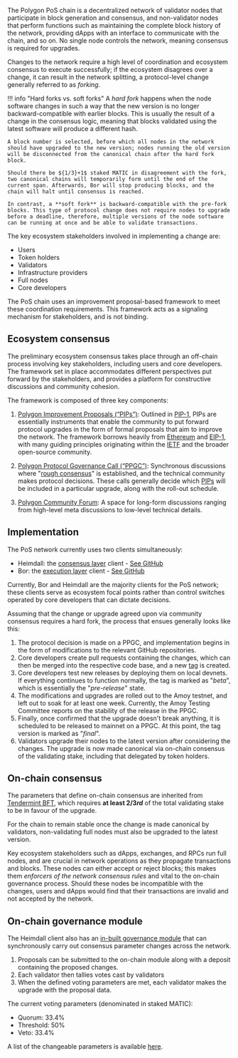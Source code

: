 
The Polygon PoS chain is a decentralized network of validator nodes that participate in block generation and consensus, and non-validator nodes that perform functions such as maintaining the complete block history of the network, providing dApps with an interface to communicate with the chain, and so on. No single node controls the network, meaning consensus is required for upgrades. 

Changes to the network require a high level of coordination and ecosystem consensus to execute successfully; if the ecosystem disagrees over a change, it can result in the network splitting, a protocol-level change generally referred to as *forking*.

!!! info "Hard forks vs. soft forks"
    A *hard fork* happens when the node software changes in such a way that the new version is no longer backward-compatible with earlier blocks. This is usually the result of a change in the consensus logic, meaning that blocks validated using the latest software will produce a different hash.

    A block number is selected, before which all nodes in the network should have upgraded to the new version; nodes running the old version will be disconnected from the canonical chain after the hard fork block.

    Should there be ${1/3}+1$ staked MATIC in disagreement with the fork, two canonical chains will temporarily form until the end of the current span. Afterwards, Bor will stop producing blocks, and the chain will halt until consensus is reached.

    In contrast, a **soft fork** is backward-compatible with the pre-fork blocks. This type of protocol change does not require nodes to upgrade before a deadline, therefore, multiple versions of the node software can be running at once and be able to validate transactions. 

The key ecosystem stakeholders involved in implementing a change are:

- Users
- Token holders
- Validators
- Infrastructure providers
- Full nodes
- Core developers

The PoS chain uses an improvement proposal-based framework to meet these coordination requirements. This framework acts as a signaling mechanism for stakeholders, and is not binding.

## Ecosystem consensus

The preliminary ecosystem consensus takes place through an off-chain process involving key stakeholders, including users and core developers. The framework set in place accommodates different perspectives put forward by the stakeholders, and provides a platform for constructive discussions and community cohesion.

The framework is composed of three key components:

1. [Polygon Improvement Proposals (“PIPs”)](https://github.com/maticnetwork/Polygon-Improvement-Proposals): Outlined in [PIP-1](https://github.com/maticnetwork/Polygon-Improvement-Proposals/blob/main/PIPs/PIP-01.md), PIPs are essentially instruments that enable the community to put forward protocol upgrades in the form of formal proposals that aim to improve the network. The framework borrows heavily from [Ethereum](https://hackmd.io/@timbeiko/eth-governance) and [EIP-1](https://github.com/ethereum/EIPs/blob/master/EIPS/eip-1.md), with many guiding principles originating within the [IETF](https://www.ietf.org/about/introduction/) and the broader open-source community.

2. [Polygon Protocol Governance Call (“PPGC”)](https://github.com/maticnetwork/Polygon-Improvement-Proposals/tree/main/Project%20Management): Synchronous discussions where "[rough consensus](https://datatracker.ietf.org/doc/html/rfc1603#:~:text=decisions%20through%20a%20%22-,rough%20consensus,-%22%20process.%0A%20%20%20IETF%20consensus)" is established, and the technical community makes protocol decisions. These calls generally decide which [PIPs](https://github.com/maticnetwork/Polygon-Improvement-Proposals/tree/main/PIPs) will be included in a particular upgrade, along with the roll-out schedule.

3. [Polygon Community Forum](https://forum.polygon.technology/): A space for long-form discussions ranging from high-level meta discussions to low-level technical details. 

## Implementation

The PoS network currently uses two clients simultaneously:

- Heimdall: the [consensus layer](https://docs.polygon.technology/pos/architecture/heimdall/) client - [See GitHub](https://github.com/maticnetwork/heimdall)
- Bor: the [execution layer](https://docs.polygon.technology/pos/architecture/bor/) client - [See GitHub](https://github.com/maticnetwork/bor)

Currently, Bor and Heimdall are the majority clients for the PoS network; these clients serve as ecosystem focal points rather than control switches operated by core developers that can dictate decisions.

Assuming that the change or upgrade agreed upon via community consensus requires a hard fork, the process that ensues generally looks like this:

1. The protocol decision is made on a PPGC, and implementation begins in the form of modifications to the relevant GitHub repositories.
2. Core developers create pull requests containing the changes, which can then be merged into the respective code base, and a new [tag](https://github.com/maticnetwork/bor/tags) is created.
3. Core developers test new releases by deploying them on local devnets. If everything continues to function normally, the tag is marked as "*beta*", which is essentially the "*pre-release*" state.
4. The modifications and upgrades are rolled out to the Amoy testnet, and left out to soak for at least one week. Currently, the Amoy Testing Committee reports on the stability of the release in the PPGC.
5. Finally, once confirmed that the upgrade doesn't break anything, it is scheduled to be released to mainnet on a PPGC. At this point, the tag version is marked as "*final*".
6. Validators upgrade their nodes to the latest version after considering the changes. The upgrade is now made canonical via on-chain consensus of the validating stake, including that delegated by token holders. 

## On-chain consensus

The parameters that define on-chain consensus are inherited from [Tendermint BFT](https://cosmos-network.gitbooks.io/cosmos-academy/content/introduction-to-the-cosmos-ecosystem/tendermint-bft-consensus-algorithm.html#:~:text=BFT%20Consensus%20Algorithm-,Tendermint%20BFT%20Consensus%20Algorithm,-Tendermint%20is%20consistent), which requires **at least ${2/3}rd$** of the total validating stake to be in favour of the upgrade.

For the chain to remain stable once the change is made canonical by validators, non-validating full nodes must also be upgraded to the latest version.

Key ecosystem stakeholders such as dApps, exchanges, and RPCs run full nodes, and are crucial in network operations as they propagate transactions and blocks. These nodes can either accept or reject blocks; this makes them *enforcers of the network consensus rules* and vital to the on-chain governance process. Should these nodes be incompatible with the changes, users and dApps would find that their transactions are invalid and not accepted by the network.

## On-chain governance module

The Heimdall client also has an [in-built governance module](https://github.com/maticnetwork/heimdall/tree/develop/gov#governance-module) that can synchronously carry out consensus parameter changes across the network.

1. Proposals can be submitted to the on-chain module along with a deposit containing the proposed changes.
2. Each validator then tallies votes cast by validators
3. When the defined voting parameters are met, each validator makes the upgrade with the proposal data.

The current voting parameters (denominated in staked MATIC):

- Quorum: 33.4%		
- Threshold: 50% 
- Veto: 33.4%	

A list of the changeable parameters is available [here](https://github.com/maticnetwork/heimdall/blob/develop/auth/types/params.go).